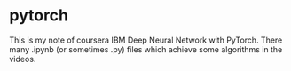 # pytorch
This is my note of coursera IBM Deep Neural Network with PyTorch. There many .ipynb (or sometimes .py) files which achieve some algorithms in the videos.


